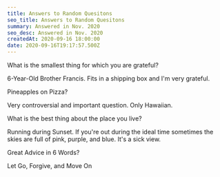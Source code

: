 ```yaml
---
title: Answers to Random Quesitons 
seo_title: Answers to Random Quesitons
summary: Answered in Nov. 2020
seo_desc: Answered in Nov. 2020
createdAt: 2020-09-16 18:00:00
date: 2020-09-16T19:17:57.500Z
---
```


What is the smallest thing for which you are grateful?

  6-Year-Old Brother Francis. Fits in a shipping box and I'm very grateful.

Pineapples on Pizza?

  Very controversial and important question. Only Hawaiian.

What is the best thing about the place you live?

  Running during Sunset. If you're out during the ideal time sometimes the skies are full of pink, purple, and blue. It's a sick view.

Great Advice in 6 Words?
  
  Let Go, Forgive, and Move On
